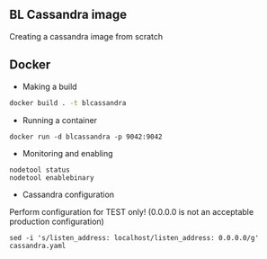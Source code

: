 ## BL Cassandra image

Creating a cassandra image from scratch

## Docker

- Making a build

```bash
docker build . -t blcassandra 
```

- Running a container

```shell
docker run -d blcassandra -p 9042:9042
```

- Monitoring and enabling

```shell
nodetool status
nodetool enablebinary
```

- Cassandra configuration

Perform configuration for TEST only! (0.0.0.0 is not an acceptable production configuration)

```shell
sed -i 's/listen_address: localhost/listen_address: 0.0.0.0/g' cassandra.yaml 
```